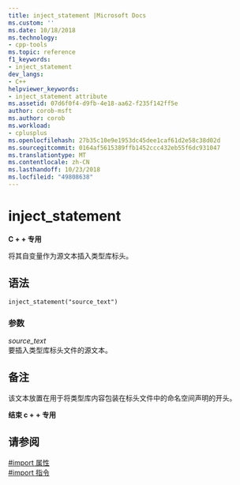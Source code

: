 ```yaml
---
title: inject_statement |Microsoft Docs
ms.custom: ''
ms.date: 10/18/2018
ms.technology:
- cpp-tools
ms.topic: reference
f1_keywords:
- inject_statement
dev_langs:
- C++
helpviewer_keywords:
- inject_statement attribute
ms.assetid: 07d6f0f4-d9fb-4e18-aa62-f235f142ff5e
author: corob-msft
ms.author: corob
ms.workload:
- cplusplus
ms.openlocfilehash: 27b35c10e9e1953dc45dee1caf61d2e58c38d02d
ms.sourcegitcommit: 0164af5615389ffb1452ccc432eb55f6dc931047
ms.translationtype: MT
ms.contentlocale: zh-CN
ms.lasthandoff: 10/23/2018
ms.locfileid: "49808638"
---
```

# <a name="injectstatement"></a>inject_statement

**C + + 专用**

将其自变量作为源文本插入类型库标头。

## <a name="syntax"></a>语法

```
inject_statement("source_text")
```

### <a name="parameters"></a>参数

*source_text*<br/>
要插入类型库标头文件的源文本。

## <a name="remarks"></a>备注

该文本放置在用于将类型库内容包装在标头文件中的命名空间声明的开头。

**结束 c + + 专用**

## <a name="see-also"></a>请参阅

[#import 属性](../preprocessor/hash-import-attributes-cpp.md)<br/>
[#import 指令](../preprocessor/hash-import-directive-cpp.md)